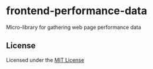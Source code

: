 frontend-performance-data
=========================

Micro-library for gathering web page performance data

## License

Licensed under the [MIT License](https://github.com/Comcast/frontend-performance-data/blob/master/LICENSE)
